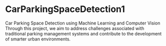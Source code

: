 # CarParkingSpaceDetection1
Car Parking Space Detection using Machine Learning and Computer Vision
Through this project, we aim to address challenges associated with traditional parking management systems and contribute to the development of smarter urban environments.

